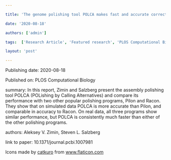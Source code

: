 ---
title: 'The genome polishing tool POLCA makes fast and accurate corrections in genome assemblies'
date: '2020-08-18'
authors: ['admin']
tags:  ['Research Article', 'Featured research', 'PLOS Computational Biology']
layout: 'post'
---
Publishing date: 2020-08-18

Published on: PLOS Computational Biology

summary: In this report, Zimin and Salzberg present the assembly polishing tool POLCA (POLishing by Calling Alternatives) and compare its performance with two other popular polishing programs, Pilon and Racon. They show that on simulated data POLCA is more accurate than Pilon, and comparable in accuracy to Racon. On real data, all three programs show similar performance, but POLCA is consistently much faster than either of the other polishing programs.

authors: Aleksey V. Zimin, Steven L. Salzberg

link to paper: 10.1371/journal.pcbi.1007981

Icons made by <a href="https://www.flaticon.com/free-icon/bookshelves_3576884" title="catkuro">catkuro</a> from <a href="https://www.flaticon.com/" title="Flaticon"> www.flaticon.com</a>